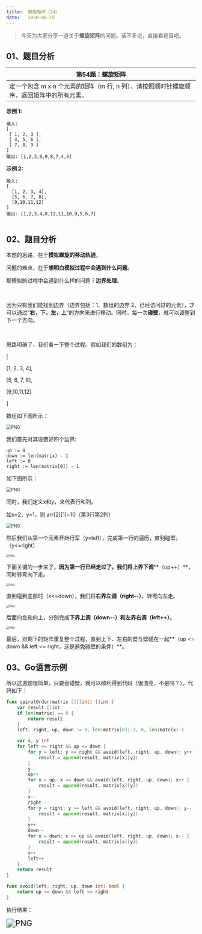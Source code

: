 ```yaml
---
title:	螺旋矩阵（54）
date:	2020-06-15
---
```


> 今天为大家分享一道关于**螺旋矩阵**的问题。话不多说，直接看题目吧。

## 01、题目分析

| 第54题：螺旋矩阵                                             |
| ------------------------------------------------------------ |
| 定一个包含 m x n 个元素的矩阵（m 行, n 列），请按照顺时针螺旋顺序，返回矩阵中的所有元素。 |

**示例 1:**

```
输入:
[
 [ 1, 2, 3 ],
 [ 4, 5, 6 ],
 [ 7, 8, 9 ]
]
输出: [1,2,3,6,9,8,7,4,5]
```

**示例 2:**

```
输入:
[
  [1, 2, 3, 4],
  [5, 6, 7, 8],
  [9,10,11,12]
]
输出: [1,2,3,4,8,12,11,10,9,5,6,7]


```

## 02、题目分析

本题的思路，在于**模拟螺旋的移动轨迹**。

问题的难点，在于**想明白模拟过程中会遇到什么问题**。

那模拟的过程中会遇到什么样的问题？**边界处理**。

<br/>

因为只有我们能找到边界（边界包括：1、数组的边界 2、已经访问过的元素），才可以通过“**右，下，左，上**”的方向来进行移动。同时，每一次**碰壁**，就可以调整到下一个方向。

<br/>

思路明确了，我们看一下整个过程。假如我们的数组为：

[

  [1, 2, 3, 4],

  [5, 6, 7, 8],

  [9,10,11,12]

]

数组如下图所示：

<img src="./01/1.png" alt="PNG" style="zoom: 80%;" />

我们首先对其设置好四个边界:

```
up := 0
down := len(matrix) - 1
left := 0
right := len(matrix[0]) - 1
```

如下图所示：

<img src="./01/2.png" alt="PNG" style="zoom: 80%;" />

同时，我们定义x和y，来代表行和列。

如x=2，y=1，则 arr[2][1]=10（第3行第2列）

<img src="./01/3.png" alt="PNG" style="zoom: 80%;" />

然后我们从第一个元素开始行军（y=left），完成第一行的遍历，直到碰壁。（y<=right）

<img src="./01/4.jpeg" alt="PNG" style="zoom: 50%;" />

下面关键的一步来了，**因为第一行已经走过了，我们将上界下调****（up++）**，同时转弯向下走。

<img src="./01/5.png" alt="PNG" style="zoom: 50%;" />

直到碰到底部时（x<=down），我们将**右界左调（right--）**，转弯向左走。

<img src="./01/6.jpg" alt="PNG" style="zoom: 50%;" />

后面向左和向上，分别完成**下界上调（down--）**和**左界右调（left++）**。

<img src="./01/7.jpg" alt="PNG" style="zoom: 50%;" />

最后，对剩下的矩阵重复整个过程，直到上下、左右的壁与壁碰在一起**（up <= down && left <= right，这是避免碰壁的条件）**。

## 03、Go语言示例

所以这道题很简单，只要会碰壁，就可以顺利得到代码（很漂亮，不是吗？），代码如下：

```go
func spiralOrder(matrix [][]int) []int {
	var result []int
	if len(matrix) == 0 {
		return result
	}
	left, right, up, down := 0, len(matrix[0])-1, 0, len(matrix)-1

	var x, y int
	for left <= right && up <= down {
		for y = left; y <= right && avoid(left, right, up, down); y++ {
			result = append(result, matrix[x][y])
		}
		y--
		up++
		for x = up; x <= down && avoid(left, right, up, down); x++ {
			result = append(result, matrix[x][y])
		}
		x--
		right--
		for y = right; y >= left && avoid(left, right, up, down); y-- {
			result = append(result, matrix[x][y])
		}
		y++
		down--
		for x = down; x >= up && avoid(left, right, up, down); x-- {
			result = append(result, matrix[x][y])
		}
		x++
		left++
	}
	return result
}

func avoid(left, right, up, down int) bool {
	return up <= down && left <= right
}
```

执行结果：

<img src="./01/8.png" alt="PNG" style="zoom:150%;" />